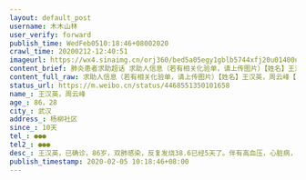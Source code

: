 ```yaml
---
layout: default_post
username: 木木山林
user_verify: forward
publish_time: WedFeb0510:18:46+08002020
crawl_time: 20200212-12:40:51
imageurl: https://wx4.sinaimg.cn/orj360/bed5a05egy1gblb5744xfj20u01400ul.jpg,https://wx3.sinaimg.cn/orj360/bed5a05egy1gblb56pxobj20u014075k.jpg,https://wx1.sinaimg.cn/orj360/bed5a05egy1gblb57kk8oj20u01403zy.jpg,https://wx1.sinaimg.cn/orj360/bed5a05egy1gblb57zwjtj20u0140wgh.jpg
content_brief: 肺炎患者求助超话 求助人信息（若有相关化验单，请上传图片）【姓名】王汉英，周云峰【年龄】86，28【所在城市】武汉【所在小区、社区】杨柳社区【患病时间】10天【联系方式】●●●【其他紧急联系人】●●●【病情描述】 王汉英，已确诊，86岁，双肺感染，反复发烧38.6已经5天 ...全文
content_full_raw: 求助人信息（若有相关化验单，请上传图片）【姓名】王汉英，周云峰【年龄】86，28【所在城市】武汉【所在小区、社区】杨柳社区【患病时间】10天【联系方式】●●●【其他紧急联系人】●●●【病情描述】王汉英，已确诊，86岁，双肺感染，反复发烧38.6已经5天了。伴有高血压，心脏病，现在腹泻，无法进食，无力下床。周云峰，已确诊，28岁，右肺感染，反复发烧，食欲不振。武汉·丽岛柳园
status_url: https://m.weibo.cn/status/4468551350101658
name_: 王汉英，周云峰
age_: 86，28
city_: 武汉
address_: 杨柳社区
since_: 10天
tel_: ●●●
tel2_: ●●●
desc_: 王汉英，已确诊，86岁，双肺感染，反复发烧38.6已经5天了。伴有高血压，心脏病，现在腹泻，无法进食，无力下床。周云峰，已确诊，28岁，右肺感染，反复发烧，食欲不振。武汉·丽岛柳园
publish_timestamp: 2020-02-05 10:18:46+08:00
---
```


